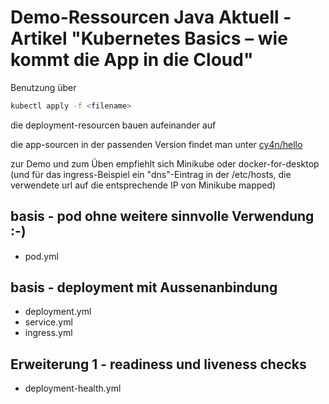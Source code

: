 
# Demo-Ressourcen Java Aktuell - Artikel "Kubernetes Basics – wie kommt die App in die Cloud"

Benutzung über 
```bash
kubectl apply -f <filename>
```
die deployment-resourcen bauen aufeinander auf

die app-sourcen in der passenden Version findet man unter [cy4n/hello](https://github.com/cy4n/hello/tree/hello-0.0.4-jug)


zur Demo und zum Üben empfiehlt sich Minikube oder docker-for-desktop
(und für das ingress-Beispiel ein "dns"-Eintrag in der /etc/hosts, die verwendete url auf die entsprechende IP von Minikube mapped)

## basis - pod ohne weitere sinnvolle Verwendung :-)
* pod.yml

## basis - deployment mit Aussenanbindung
* deployment.yml
* service.yml
* ingress.yml

## Erweiterung 1 - readiness und liveness checks
* deployment-health.yml
